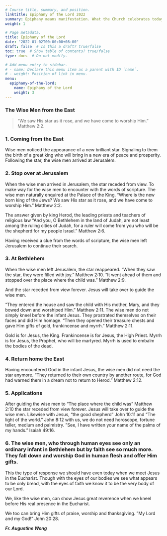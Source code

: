 ```yaml
---
# Course title, summary, and position.
linktitle: Epiphany of the Lord 2022
summary: Epiphany means manifestation. What the Church celebrates today is the manifestation of our Lord to the whole world; after being made known to the shepherds of Bethlehem He is revealed to the Magi who have come from the East to adore Him.
weight: 1

# Page metadata.
title: Epiphany of the Lord
date: "2022-01-02T00:00:00+08:00"
draft: false  # Is this a draft? true/false
toc: true  # Show table of contents? true/false
type: docs  # Do not modify.

# Add menu entry to sidebar.
# - name: Declare this menu item as a parent with ID `name`.
# - weight: Position of link in menu.
menu:
  epiphany-of-the-lord:
    name: Epiphany of the Lord
    weight: 3
---
```


### The Wise Men from the East
> “We saw His star as it rose, and we have come to worship Him.” Matthew 2:2.

### 1. Coming from the East

Wise men noticed the appearance of a new brilliant star. Signaling to them the birth of a great king who will bring in a new era of peace and prosperity. Following the star, the wise men arrived at Jerusalem.

### 2. Stop over at Jerusalem

When the wise men arrived in Jerusalem, the star receded from view. To make way for the wise men to encounter with the words of scripture. The wise men naturally enquired at the Palace of the King. “Where is the new born king of the Jews? We saw His star as it rose, and we have come to worship Him.” Matthew 2:2.

The answer given by king Herod, the leading priests and teachers of religious law “And you, O Bethlehem in the land of Judah, are not least among the ruling cities of Judah, for a ruler will come from you who will be the shepherd for my people Israel.” Matthew 2:6.

Having received a clue from the words of scripture, the wise men left Jerusalem to continue their search.

### 3. At Bethlehem

When the wise men left Jerusalem, the star reappeared. “When they saw the star, they were filled with joy.” Matthew 2:10. “It went ahead of them and stopped over the place where the child was.” Matthew 2:9.

And the star receded from view forever. Jesus will take over to guide the wise men.

“They entered the house and saw the child with His mother, Mary, and they bowed down and worshiped Him.” Matthew 2:11. The wise men do not simply kneel before the infant Jesus. They prostrated themselves on their faces and did Him homage. “Then they opened their treasure chests and gave Him gifts of gold, frankincense and myrrh.” Matthew 2:11.

Gold is for Jesus, the King. Frankincense is for Jesus, the High Priest. Myrrh is for Jesus, the Prophet, who will be martyred. Myrrh is used to embalm the bodies of the dead.

### 4. Return home the East

Having encountered God in the infant Jesus, the wise men did not need the star anymore. “They returned to their own country by another route, for God had warned them in a dream not to return to Herod.” Matthew 2:12.

### 5. Applications

After guiding the wise men to “The place where the child was” Matthew 2:10 the star receded from view forever. Jesus will take over to guide the wise men. Likewise with Jesus, “the good shepherd” John 10:11 and “The light of the world.” John 8:12 with us, we do not need horoscope, fortune teller, medium and palmistry. ”See, I have written your name of the palms of my hands.” Isaiah 49:16.

### 6. The wise men, who through human eyes see only an ordinary infant in Bethlehem but by faith see so much more. They fall down and worship God in human flesh and offer Him gifts.

This the type of response we should have even today when we meet Jesus in the Eucharist. Though with the eyes of our bodies we see what appears to be only bread, with the eyes of faith we know it to be the very body of our Lord.

We, like the wise men, can show Jesus great reverence when we kneel before His real presence in the Eucharist.

We too can bring Him gifts of praise, worship and thanksgiving. ”My Lord and my God!” John 20:28.

___Fr. Augustine Wong___
